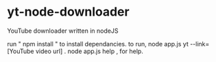 # yt-node-downloader
YouTube downloader written in nodeJS

run " npm install " to install dependancies.
to run, node app.js yt --link=[YouTube video url] .
node app.js help , for help.
